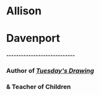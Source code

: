 <div>
    <div class="rise-1">
        <h1 class="animation-target-1">
            <span>Allison</span>
        </h1>
    </div>
    <div class="rise-2">
        <h1 class="animation-target-2">
            <span>Davenport</span>
        </h1>
    </div>
    <div class="rise-3">
        <h4 class="animation-target-3">
            ----------------------------
        </h4>
    </div>
    <div class="rise-4">
        <h3 class="animation-target-4">
            <span>Author of <a href="http://www.lulu.com/shop/allison-davenport/tuesdays-drawing/paperback/product-20368868.html"><em>Tuesday's Drawing</em></a></span>
        </h3>
    </div>
    <div class="rise-5">
        <h3 class="animation-target-5">
            <span>&amp; Teacher of Children</span>
        </h3>
    </div>
</div>
